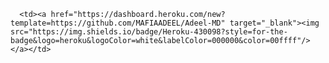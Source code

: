       <td><a href="https://dashboard.heroku.com/new?template=https://github.com/MAFIAADEEL/Adeel-MD" target="_blank"><img src="https://img.shields.io/badge/Heroku-430098?style=for-the-badge&logo=heroku&logoColor=white&labelColor=000000&color=00ffff"/></a></td>
